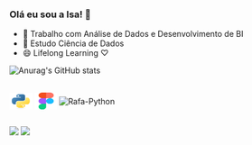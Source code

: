### Olá eu sou a Isa! 👋

- 🎯 Trabalho com Análise de Dados e Desenvolvimento de BI
- 🌱 Estudo Ciência de Dados
- 😄 Lifelong Learning ♡

![Anurag's GitHub stats](https://github-readme-stats.vercel.app/api?username=isasors&show_icons=true&theme=tokyonight)

<div style="display: inline_block"><br>
  <img align="center" alt="Rafa-Python" height="30" width="40" src="https://raw.githubusercontent.com/devicons/devicon/master/icons/python/python-original.svg">
  <img align="center" alt="Rafa-Python" height="30" width="40" src="https://raw.githubusercontent.com/devicons/devicon/master/icons/figma/figma-original.svg">
  <img align="center" alt="Rafa-Python" height="30" width="40" src="https://cdn.jsdelivr.net/gh/devicons/devicon@latest/icons/sqldeveloper/sqldeveloper-original.svg" />
</div>
 
 ##
 
<div> 
  <a href = "mailto:isa@draconsultoria.com"><img src="https://img.shields.io/badge/-Gmail-%23333?style=for-the-badge&logo=gmail&logoColor=white" target="_blank"></a>
  <a href="https://www.linkedin.com/in/isasoaressilva" target="_blank"><img src="https://img.shields.io/badge/-LinkedIn-%230077B5?style=for-the-badge&logo=linkedin&logoColor=white" target="_blank"></a> 
</div>
